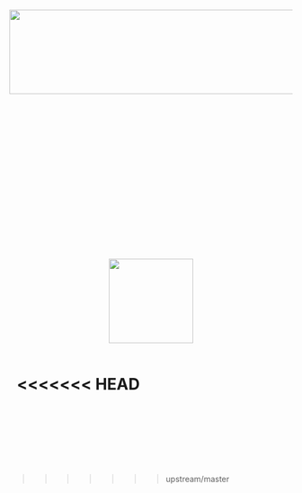 
&nbsp;
&nbsp;
&nbsp;

&nbsp;
&nbsp;

<div align="center">

<img src="../img/omnetpp-2.png" height="150" width="600" >

 </div>

 &nbsp;

 &nbsp;

 &nbsp;

 &nbsp;

 &nbsp;

 &nbsp;

 &nbsp;

 &nbsp;

 &nbsp;
 <div align="center">

 <img src="../img/bookIndia.png" height="150" width="150" >

  </div>
 &nbsp;

 &nbsp;
<<<<<<< HEAD
=======

 &nbsp;

 &nbsp;


 &nbsp;

 &nbsp;
>>>>>>> upstream/master
